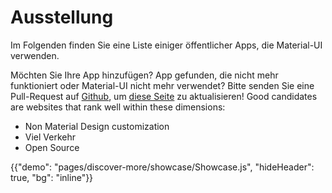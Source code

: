 # Ausstellung

<p class="description">Im Folgenden finden Sie eine Liste einiger öffentlicher Apps, die Material-UI verwenden.</p>

Möchten Sie Ihre App hinzufügen? App gefunden, die nicht mehr funktioniert oder Material-UI nicht mehr verwendet? Bitte senden Sie eine Pull-Request auf [Github](https://github.com/mui-org/material-ui), um [diese Seite](https://github.com/mui-org/material-ui/blob/master/docs/src/pages/discover-more/showcase/appList.js) zu aktualisieren! Good candidates are websites that rank well within these dimensions:

- Non Material Design customization
- Viel Verkehr
- Open Source

{{"demo": "pages/discover-more/showcase/Showcase.js", "hideHeader": true, "bg": "inline"}}